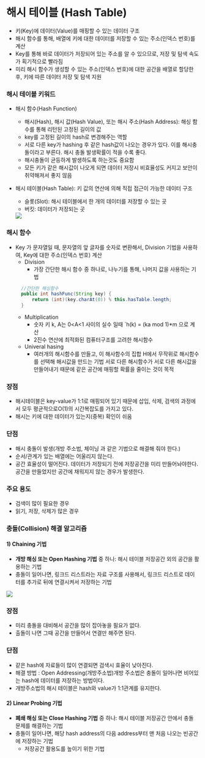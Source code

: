 # 해시 테이블 (Hash Table)
- 키(Key)에 데이터(Value)를 매핑할 수 있는 데이터 구조
- 해시 함수를 통해, 배열에 키에 대한 데이터를 저장할 수 있는 주소(인덱스 번호)를 계산
- Key를 통해 바로 데이터가 저장되어 있는 주소를 알 수 있으므로, 저장 및 탐색 속도가 획기적으로 빨라짐
- 미리 해시 함수가 생성할 수 있는 주소(인덱스 번호)에 대한 공간을 배열로 할당한 후, 키에 따른 데이터 저장 및 탐색 지원
### 해시 테이블 키워드
* 해시 함수(Hash Function)
    - 해시(Hash), 해시 값(Hash Value), 또는 해시 주소(Hash Address): 해싱 함수를 통해 리턴된 고정된 길이의 값
    - key를 고정된 길이의 hash로 변경해주는 역할
    - 서로 다른 key가 hashing 후 같은 hash값이 나오는 경우가 있다. 이를 해시충돌이라고 부른다. 해시 충돌 발생확률이 적을 수록 좋다.
    - 해시충돌이 균등하게 발생하도록 하는것도 중요함 
    - 모든 키가 같은 해시값이 나오게 되면 데이터 저장시 비효율성도 커지고 보안이 취약해져서 좋지 않음
* 해시 테이블(Hash Table): 키 값의 연산에 의해 직접 접근이 가능한 데이터 구조
    - 슬롯(Slot): 해시 테이블에서 한 개의 데이터를 저장할 수 있는 곳
    - 버킷: 데이터가 저장되는 곳
  
  <img src="https://img1.daumcdn.net/thumb/R1280x0/?scode=mtistory2&fname=https%3A%2F%2Fblog.kakaocdn.net%2Fdn%2FeHiqbk%2FbtqS1WeoGXA%2FfIo6eAPnZtGiY9Glrn8Zek%2Fimg.png" />

### 해시 함수
- Key 가 문자열일 때, 문자열의 앞 글자를 숫자로 변환해서, Division 기법을 사용하여, Key에 대한 주소(인덱스 번호) 계산
  - Division 
    - 가장 간단한 해시 함수 중 하나로, 나누기를 통해, 나머지 값을 사용하는 기법 
  ```java
    //간단한 해싱함수
    public int hashFunc(String key) {
        return (int)(key.charAt(0)) % this.hasTable.length;
    }
  ```
  - Multiplication
    - 숫자 키 k, A는 0<A<1 사이의 실수 일때 `h(k) = (ka mod 1)*m 으로 계산
    - 2진수 연산에 최적화된 컴퓨터구조를 고려한 해시함수
  - Univeral hasing
    - 여러개의 해시함수를 만들고, 이 해사함수의 집합 H에서 무작위로 해시함수를 선택해 해시값을 만드는 기법
      서로 다른 해시함수가 서로 다른 해시값을 만들어내기 때문에 같은 공간에 매핑할 확률을 줄이는 것이 목적
### 장점
  - 해시테이블은 key-value가 1:1로 매핑되어 있기 때문에 삽입, 삭제, 검색의 과정에서 모두 평균적으로O(1)의 시간복잡도를 가지고 있다.
  - 해시는 키에 대한 데이터가 있는지(중복) 확인이 쉬움

### 단점
  - 해시 충돌이 발생(개방 주소법, 체이닝 과 같은 기법으로 해결해 줘야 한다.)
  - 순서/관계가 있는 배열에는 어울리지 않는다. 
  - 공간 효율성이 떨어진다. 데이터가 저장되기 전에 저장공간을 미리 만들어놔야한다. 공간을 만들었지만 공간에 채워지지 않는 경우가 발생한다.

### 주요 용도
  - 검색이 많이 필요한 경우
  - 읽기, 저장, 삭제가 많은 경우

### 충돌(Collision) 해결 알고리즘 

#### 1) Chaining 기법
- **개방 해싱 또는 Open Hashing 기법** 중 하나: 해시 테이블 저장공간 외의 공간을 활용하는 기법
- 충돌이 일어나면, 링크드 리스트라는 자료 구조를 사용해서, 링크드 리스트로 데이터를 추가로 뒤에 연결시켜서 저장하는 기법
<img src="https://img1.daumcdn.net/thumb/R1280x0/?scode=mtistory2&fname=https%3A%2F%2Fblog.kakaocdn.net%2Fdn%2FnMfgg%2FbtqS1WyRuWI%2F32LmJGOvrT9YTndHMvYW50%2Fimg.png" />

### 장점
  - 미리 충돌을 대비해서 공간을 많이 잡아놓을 필요가 없다. 
  - 출돌이 나면 그때 공간을 만들어서 연결만 해주면 된다. 
### 단점
  - 같은 hash에 자료들이 많이 연결되면 검색시 효율이 낮아진다.
  - 해결 방법 : Open Addressing(개방주소법)개방 주소법은 충돌이 일어나면 비어있는 hash에 데이터를 저장하는 방법이다. 
  - 개방주소법의 해시 테이블은 hash와 value가 1:1관계를 유지한다.

#### 2) Linear Probing 기법
- **폐쇄 해싱 또는 Close Hashing 기법** 중 하나: 해시 테이블 저장공간 안에서 충돌 문제를 해결하는 기법
- 충돌이 일어나면, 해당 hash address의 다음 address부터 맨 처음 나오는 빈공간에 저장하는 기법
  - 저장공간 활용도를 높이기 위한 기법